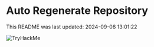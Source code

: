 # Auto Regenerate Repository

This README was last updated: 2024-09-08 13:01:22

 ![TryHackMe](https://tryhackme.com/badge/533634)